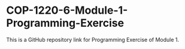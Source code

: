 # COP-1220-6-Module-1-Programming-Exercise
This is a GitHub repository link for Programming Exercise of Module 1.
